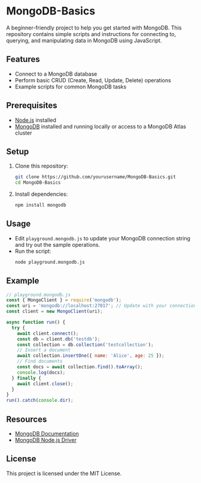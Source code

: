 # MongoDB-Basics

A beginner-friendly project to help you get started with MongoDB. This repository contains simple scripts and instructions for connecting to, querying, and manipulating data in MongoDB using JavaScript.

## Features
- Connect to a MongoDB database
- Perform basic CRUD (Create, Read, Update, Delete) operations
- Example scripts for common MongoDB tasks

## Prerequisites
- [Node.js](https://nodejs.org/) installed
- [MongoDB](https://www.mongodb.com/try/download/community) installed and running locally or access to a MongoDB Atlas cluster

## Setup
1. Clone this repository:
   ```sh
   git clone https://github.com/yourusername/MongoDB-Basics.git
   cd MongoDB-Basics
   ```
2. Install dependencies:
   ```sh
   npm install mongodb
   ```

## Usage
- Edit `playground.mongodb.js` to update your MongoDB connection string and try out the sample operations.
- Run the script:
   ```sh
   node playground.mongodb.js
   ```

## Example
```js
// playground.mongodb.js
const { MongoClient } = require('mongodb');
const uri = 'mongodb://localhost:27017'; // Update with your connection string
const client = new MongoClient(uri);

async function run() {
  try {
    await client.connect();
    const db = client.db('testdb');
    const collection = db.collection('testcollection');
    // Insert a document
    await collection.insertOne({ name: 'Alice', age: 25 });
    // Find documents
    const docs = await collection.find().toArray();
    console.log(docs);
  } finally {
    await client.close();
  }
}
run().catch(console.dir);
```

## Resources
- [MongoDB Documentation](https://docs.mongodb.com/)
- [MongoDB Node.js Driver](https://mongodb.github.io/node-mongodb-native/)

## License
This project is licensed under the MIT License.
